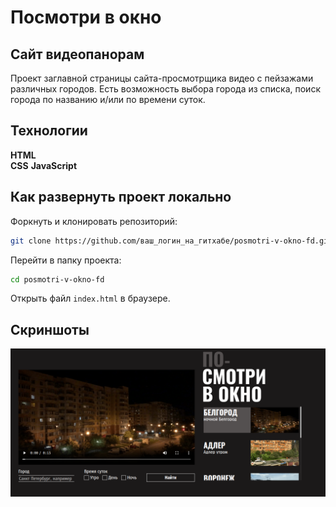# Посмотри в окно
## Сайт видеопанорам
Проект заглавной страницы сайта-просмотрщика видео с пейзажами различных городов. Есть возможность выбора города из списка, поиск города по названию и/или по времени 
суток.

## Технологии
__HTML__  
__CSS__
__JavaScript__

## Как развернуть проект локально
Форкнуть и клонировать репозиторий:

```bash
git clone https://github.com/ваш_логин_на_гитхабе/posmotri-v-okno-fd.git
```

Перейти в папку проекта:

```bash
cd posmotri-v-okno-fd
```

Открыть файл `index.html` в браузере.

## Скриншоты
![Заглавная страница](screenshots/main.png)